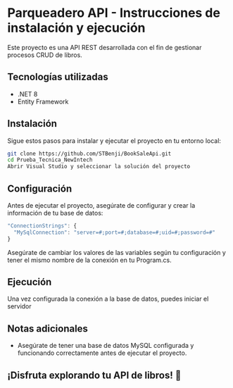 # Parqueadero API - Instrucciones de instalación y ejecución 

Este proyecto es una API REST desarrollada con el fin de gestionar procesos CRUD de libros.

## Tecnologías utilizadas
- .NET 8
- Entity Framework
## Instalación

Sigue estos pasos para instalar y ejecutar el proyecto en tu entorno local:

```bash
git clone https://github.com/STBenji/BookSaleApi.git
cd Prueba_Tecnica_NewIntech
Abrir Visual Studio y seleccionar la solución del proyecto
```

## Configuración

Antes de ejecutar el proyecto, asegúrate de configurar y crear la información de tu base de datos:

```js
"ConnectionStrings": {
  "MySqlConnection": "server=#;port=#;database=#;uid=#;password=#"
}
```
Asegúrate de cambiar los valores de las variables según tu configuración y tener el mismo nombre de la conexión en tu Program.cs.

## Ejecución
Una vez configurada la conexión a la base de datos, puedes iniciar el servidor

## Notas adicionales
- Asegúrate de tener una base de datos MySQL configurada y funcionando correctamente antes de ejecutar el proyecto.

## ¡Disfruta explorando tu API de libros! 🚀
